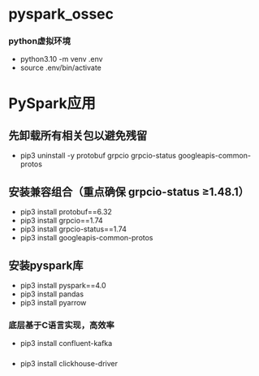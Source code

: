 # pyspark_ossec


### python虚拟环境
- python3.10 -m venv .env
- source .env/bin/activate


# PySpark应用
## 先卸载所有相关包以避免残留
- pip3 uninstall -y protobuf grpcio grpcio-status googleapis-common-protos

## 安装兼容组合（重点确保 grpcio-status ≥1.48.1）
- pip3 install protobuf==6.32
- pip3 install grpcio==1.74
- pip3 install grpcio-status==1.74
- pip3 install googleapis-common-protos

## 安装pyspark库
- pip3 install pyspark==4.0
- pip3 install pandas
- pip3 install pyarrow


### 底层基于C语言实现，高效率
- pip3 install confluent-kafka


### 
- pip3 install clickhouse-driver


